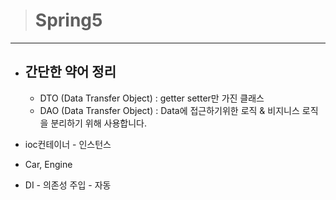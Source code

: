 > # Spring5

<hr />


- ## 간단한 약어 정리
    - DTO (Data Transfer Object)
    : getter setter만 가진 클래스
    - DAO (Data Transfer Object) 
    : Data에 접근하기위한 로직 & 비지니스 로직을 분리하기 위해 사용합니다.
    
- ioc컨테이너 - 인스턴스
- Car, Engine
- DI - 의존성 주입 - 자동



<br>
